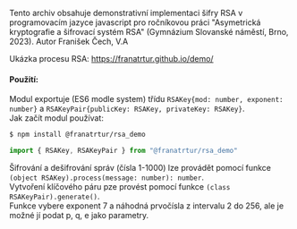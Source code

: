 Tento archiv obsahuje demonstrativní implementaci šifry RSA v programovacím jazyce javascript
pro ročníkovou práci "Asymetrická kryptografie a šifrovací systém RSA"
(Gymnázium Slovanské náměstí, Brno, 2023). Autor Franišek Čech, V.A

Ukázka procesu RSA: https://franatrtur.github.io/demo/

#### Použití:
Modul exportuje (ES6 modle system) třídu `RSAKey{mod: number, exponent: number}` a 
`RSAKeyPair{publicKey: RSAKey, privateKey: RSAKey}`.  
Jak začít modul používat:
```bash
$ npm install @franatrtur/rsa_demo
```
```javascript
import { RSAKey, RSAKeyPair } from "@franatrtur/rsa_demo"
```
Šifrování a dešifrování správ (čísla 1-1000) lze provádět pomocí funkce `(object RSAKey).process(message: number): number`.  
Vytvoření klíčového páru pze provést pomocí funkce `(class RSAKeyPair).generate()`.  
Funkce vybere exponent 7 a náhodná prvočísla z intervalu 2 do 256, ale je možné jí podat p, q, e jako parametry.
